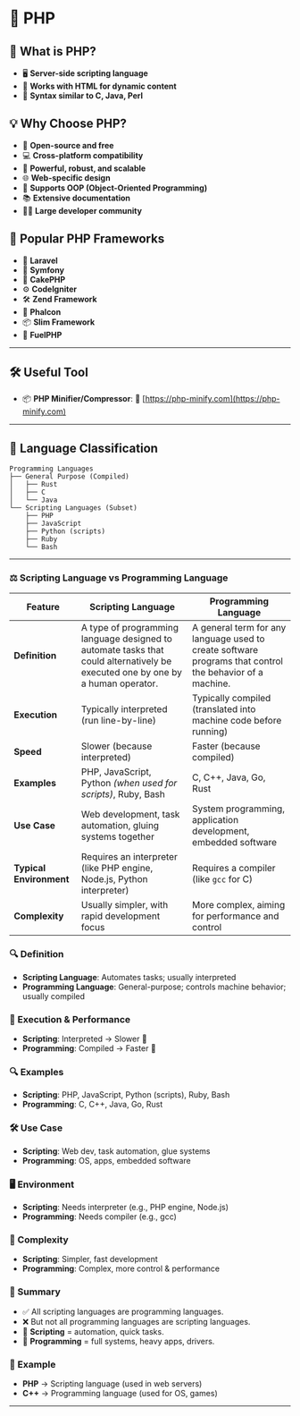 
# 🔹 PHP

## 📌 What is PHP?

* 🖥️ **Server-side scripting language**
* 📄 **Works with HTML for dynamic content**
* 🧠 **Syntax similar to C, Java, Perl**

## 💡 Why Choose PHP?

* 💸 **Open-source and free**
* 💻 **Cross-platform compatibility**
* 💪 **Powerful, robust, and scalable**
* 🌐 **Web-specific design**
* 🔄 **Supports OOP (Object-Oriented Programming)**
* 📚 **Extensive documentation**
* 👨‍💻 **Large developer community**

## 🧰 Popular PHP Frameworks

* 🚀 **Laravel**
* 🧱 **Symfony**
* 🍰 **CakePHP**
* ⚙️ **CodeIgniter**
* 🛠️ **Zend Framework**
* 🐘 **Phalcon**
* 📦 **Slim Framework**
* 🔌 **FuelPHP**

---

## 🛠️ Useful Tool

* 📦 **PHP Minifier/Compressor**:
  🔗 [https://php-minify.com](https://php-minify.com)

---

## 🧠 Language Classification

```plaintext
Programming Languages
├── General Purpose (Compiled)
│   ├── Rust
│   ├── C
│   └── Java
└── Scripting Languages (Subset)
    ├── PHP
    ├── JavaScript
    ├── Python (scripts)
    ├── Ruby
    └── Bash
```

---


### ⚖️ Scripting Language vs Programming Language

| Feature                 | Scripting Language                                                                                                             | Programming Language                                                                                      |
| ----------------------- | ------------------------------------------------------------------------------------------------------------------------------ | -------------------------------------------------------------------------------------------------------- |
| **Definition**          | A type of programming language designed to automate tasks that could alternatively be executed one by one by a human operator. | A general term for any language used to create software programs that control the behavior of a machine. |
| **Execution**           | Typically interpreted (run line-by-line)                                                                                       | Typically compiled (translated into machine code before running)                                         |
| **Speed**               | Slower (because interpreted)                                                                                                   | Faster (because compiled)                                                                                |
| **Examples**            | PHP, JavaScript, Python *(when used for scripts)*, Ruby, Bash                                                                  | C, C++, Java, Go, Rust                                                                                   |
| **Use Case**            | Web development, task automation, gluing systems together                                                                      | System programming, application development, embedded software                                           |
| **Typical Environment** | Requires an interpreter (like PHP engine, Node.js, Python interpreter)                                                         | Requires a compiler (like `gcc` for C)                                                                   |
| **Complexity**          | Usually simpler, with rapid development focus                                                                                  | More complex, aiming for performance and control                                                         |

### 🔍 Definition

* **Scripting Language**: Automates tasks; usually interpreted
* **Programming Language**: General-purpose; controls machine behavior; usually compiled

### 🏃 Execution & Performance

* **Scripting**: Interpreted → Slower 🐢
* **Programming**: Compiled → Faster 🚀

### 🔍 Examples

* **Scripting**: PHP, JavaScript, Python (scripts), Ruby, Bash
* **Programming**: C, C++, Java, Go, Rust

### 🛠️ Use Case

* **Scripting**: Web dev, task automation, glue systems
* **Programming**: OS, apps, embedded software

### 🖥️ Environment

* **Scripting**: Needs interpreter (e.g., PHP engine, Node.js)
* **Programming**: Needs compiler (e.g., gcc)

### 🔧 Complexity

* **Scripting**: Simpler, fast development
* **Programming**: Complex, more control & performance

### 💬 Summary

* ✅ All scripting languages are programming languages.
* ❌ But not all programming languages are scripting languages.
* 🔄 **Scripting** = automation, quick tasks.
* 🧱 **Programming** = full systems, heavy apps, drivers.

### 📌 Example

* **PHP** → Scripting language (used in web servers)
* **C++** → Programming language (used for OS, games)

---

